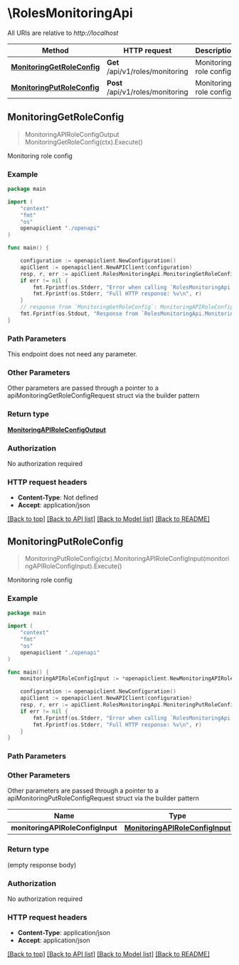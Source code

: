 # \RolesMonitoringApi

All URIs are relative to *http://localhost*

Method | HTTP request | Description
------------- | ------------- | -------------
[**MonitoringGetRoleConfig**](RolesMonitoringApi.md#MonitoringGetRoleConfig) | **Get** /api/v1/roles/monitoring | Monitoring role config
[**MonitoringPutRoleConfig**](RolesMonitoringApi.md#MonitoringPutRoleConfig) | **Post** /api/v1/roles/monitoring | Monitoring role config



## MonitoringGetRoleConfig

> MonitoringAPIRoleConfigOutput MonitoringGetRoleConfig(ctx).Execute()

Monitoring role config

### Example

```go
package main

import (
    "context"
    "fmt"
    "os"
    openapiclient "./openapi"
)

func main() {

    configuration := openapiclient.NewConfiguration()
    apiClient := openapiclient.NewAPIClient(configuration)
    resp, r, err := apiClient.RolesMonitoringApi.MonitoringGetRoleConfig(context.Background()).Execute()
    if err != nil {
        fmt.Fprintf(os.Stderr, "Error when calling `RolesMonitoringApi.MonitoringGetRoleConfig``: %v\n", err)
        fmt.Fprintf(os.Stderr, "Full HTTP response: %v\n", r)
    }
    // response from `MonitoringGetRoleConfig`: MonitoringAPIRoleConfigOutput
    fmt.Fprintf(os.Stdout, "Response from `RolesMonitoringApi.MonitoringGetRoleConfig`: %v\n", resp)
}
```

### Path Parameters

This endpoint does not need any parameter.

### Other Parameters

Other parameters are passed through a pointer to a apiMonitoringGetRoleConfigRequest struct via the builder pattern


### Return type

[**MonitoringAPIRoleConfigOutput**](MonitoringAPIRoleConfigOutput.md)

### Authorization

No authorization required

### HTTP request headers

- **Content-Type**: Not defined
- **Accept**: application/json

[[Back to top]](#) [[Back to API list]](../README.md#documentation-for-api-endpoints)
[[Back to Model list]](../README.md#documentation-for-models)
[[Back to README]](../README.md)


## MonitoringPutRoleConfig

> MonitoringPutRoleConfig(ctx).MonitoringAPIRoleConfigInput(monitoringAPIRoleConfigInput).Execute()

Monitoring role config

### Example

```go
package main

import (
    "context"
    "fmt"
    "os"
    openapiclient "./openapi"
)

func main() {
    monitoringAPIRoleConfigInput := *openapiclient.NewMonitoringAPIRoleConfigInput(*openapiclient.NewMonitoringRoleConfig()) // MonitoringAPIRoleConfigInput |  (optional)

    configuration := openapiclient.NewConfiguration()
    apiClient := openapiclient.NewAPIClient(configuration)
    resp, r, err := apiClient.RolesMonitoringApi.MonitoringPutRoleConfig(context.Background()).MonitoringAPIRoleConfigInput(monitoringAPIRoleConfigInput).Execute()
    if err != nil {
        fmt.Fprintf(os.Stderr, "Error when calling `RolesMonitoringApi.MonitoringPutRoleConfig``: %v\n", err)
        fmt.Fprintf(os.Stderr, "Full HTTP response: %v\n", r)
    }
}
```

### Path Parameters



### Other Parameters

Other parameters are passed through a pointer to a apiMonitoringPutRoleConfigRequest struct via the builder pattern


Name | Type | Description  | Notes
------------- | ------------- | ------------- | -------------
 **monitoringAPIRoleConfigInput** | [**MonitoringAPIRoleConfigInput**](MonitoringAPIRoleConfigInput.md) |  | 

### Return type

 (empty response body)

### Authorization

No authorization required

### HTTP request headers

- **Content-Type**: application/json
- **Accept**: application/json

[[Back to top]](#) [[Back to API list]](../README.md#documentation-for-api-endpoints)
[[Back to Model list]](../README.md#documentation-for-models)
[[Back to README]](../README.md)

